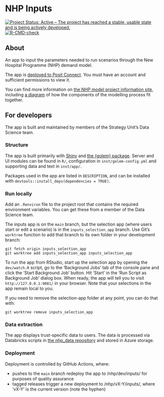 
<!-- README.md is generated from README.Rmd. Please edit that file -->

# NHP Inputs

<!-- badges: start -->

[![Project Status: Active – The project has reached a stable, usable
state and is being actively
developed.](https://www.repostatus.org/badges/latest/active.svg)](https://www.repostatus.org/#active)
[![R-CMD-check](https://github.com/The-Strategy-Unit/nhp_inputs/actions/workflows/R-CMD-check.yaml/badge.svg)](https://github.com/The-Strategy-Unit/nhp_inputs/actions/workflows/R-CMD-check.yaml)
<!-- badges: end -->

## About

An app to input the parameters needed to run scenarios through the New
Hospital Programme (NHP) demand model.

The app is [deployed to Posit
Connect](https://connect.strategyunitwm.nhs.uk/nhp/inputs/). You must
have an account and sufficient permissions to view it.

You can find more information on [the NHP model project information
site](https://connect.strategyunitwm.nhs.uk/nhp/project_information/),
including [a
diagram](https://connect.strategyunitwm.nhs.uk/nhp/project_information/project_plan_and_summary/components-overview.html)
of how the components of the modelling process fit together.

## For developers

The app is built and maintained by members of the Strategy Unit’s Data
Science team.

### Structure

The app is built primarily with [Shiny](https://shiny.posit.co/) and
[the {golem} package](https://thinkr-open.github.io/golem/). Server and
UI modules can be found in `R/`, configuration in
`inst/golem-config.yml` and supporting data and text in `inst/app/`.

Packages used in the app are listed in `DESCRIPTION`, and can be
installed with `devtools::install_deps(dependencies = TRUE)`.

### Run locally

Add an `.Renviron` file to the project root that contains the required
environment variables. You can get these from a member of the Data
Science team.

The inputs app is on the `main` branch, but the selection app (where
users start or edit a scenario) is in the `inputs_selection_app` branch.
Use Git’s `worktree` function to add that branch to its own folder in
your development branch:

    git fetch origin inputs_selection_app
    git worktree add inputs_selection_app inputs_selection_app

To run the app from RStudio, start up the selection app by opening the
`dev/watch.R` script, go to the ‘Background Jobs’ tab of the console
pane and click the ‘Start Background Job’ button. Hit ‘Start’ in the
‘Run Script as Background Job’ dialog box. When ready, the app will tell
you to visit `http://127.0.0.1:9081/` in your browser. Note that your
selections in the app remain local to you.

If you need to remove the selection-app folder at any point, you can do
that with:

    git worktree remove inputs_selection_app 

### Data extraction

The app displays trust-specific data to users. The data is processed via
Databricks scripts in [the nhp_data
repository](https://github.com/The-Strategy-Unit/nhp_data) and stored in
Azure storage.

### Deployment

Deployment is controlled by GitHub Actions, where:

- pushes to the `main` branch redeploy the app to /nhp/dev/inputs/ for
  purposes of quality assurance
- tagged releases trigger a new deployment to /nhp/vX-Y/inputs/, where
  ‘vX-Y’ is the current version (note the hyphen)
